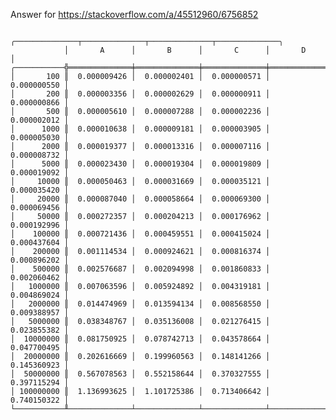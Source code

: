 Answer for https://stackoverflow.com/a/45512960/6756852

                ╭──────────────┬──────────────┬──────────────┬──────────────╮
                │       A      │       B      │       C      │       D      │
    ╭───────────╬══════════════╪══════════════╪══════════════╪══════════════╡
    │       100 ║  0.000009426 │  0.000002401 │  0.000000571 │  0.000000550 │
    │       200 ║  0.000003356 │  0.000002629 │  0.000000911 │  0.000000866 │
    │       500 ║  0.000005610 │  0.000007288 │  0.000002236 │  0.000002012 │
    │      1000 ║  0.000010638 │  0.000009181 │  0.000003905 │  0.000005030 │
    │      2000 ║  0.000019377 │  0.000013316 │  0.000007116 │  0.000008732 │
    │      5000 ║  0.000023430 │  0.000019304 │  0.000019809 │  0.000019092 │
    │     10000 ║  0.000050463 │  0.000031669 │  0.000035121 │  0.000035420 │
    │     20000 ║  0.000087040 │  0.000058664 │  0.000069300 │  0.000069456 │
    │     50000 ║  0.000272357 │  0.000204213 │  0.000176962 │  0.000192996 │
    │    100000 ║  0.000721436 │  0.000459551 │  0.000415024 │  0.000437604 │
    │    200000 ║  0.001114534 │  0.000924621 │  0.000816374 │  0.000896202 │
    │    500000 ║  0.002576687 │  0.002094998 │  0.001860833 │  0.002060462 │
    │   1000000 ║  0.007063596 │  0.005924892 │  0.004319181 │  0.004869024 │
    │   2000000 ║  0.014474969 │  0.013594134 │  0.008568550 │  0.009388957 │
    │   5000000 ║  0.038348767 │  0.035136008 │  0.021276415 │  0.023855382 │
    │  10000000 ║  0.081750925 │  0.078742713 │  0.043578664 │  0.047700495 │
    │  20000000 ║  0.202616669 │  0.199960563 │  0.148141266 │  0.145360923 │
    │  50000000 ║  0.567078563 │  0.552158644 │  0.370327555 │  0.397115294 │
    │ 100000000 ║  1.136993625 │  1.101725386 │  0.713406642 │  0.740150322 │
    └───────────╨──────────────┴──────────────┴──────────────┴──────────────┘
